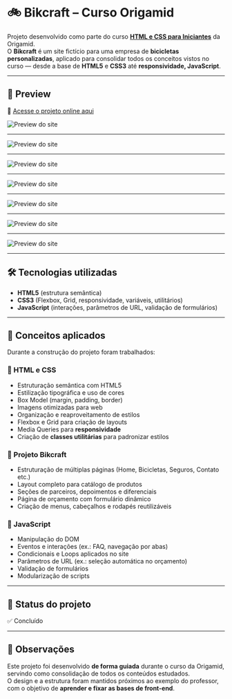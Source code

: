# 🚲 Bikcraft – Curso Origamid

Projeto desenvolvido como parte do curso **[HTML e CSS para Iniciantes](https://www.origamid.com/curso/html-e-css-para-iniciantes/)** da Origamid.  
O **Bikcraft** é um site fictício para uma empresa de **bicicletas personalizadas**, aplicado para consolidar todos os conceitos vistos no curso — desde a base de **HTML5** e **CSS3** até **responsividade, JavaScript**.

---

## 🚀 Preview

🔗 [Acesse o projeto online aqui](https://thur-code.github.io/bikcraft-origamid/)

![Preview do site](./print-site/img-1.png)

---

![Preview do site](./print-site/img-2.png)

---

![Preview do site](./print-site/img-3.png)

---

![Preview do site](./print-site/img-4.png)

---

![Preview do site](./print-site/img-5.png)

---

![Preview do site](./print-site/img-6.png)

---

![Preview do site](./print-site/img-7.png)

---

## 🛠 Tecnologias utilizadas

- **HTML5** (estrutura semântica)  
- **CSS3** (Flexbox, Grid, responsividade, variáveis, utilitários)  
- **JavaScript** (interações, parâmetros de URL, validação de formulários)

---

## 🎯 Conceitos aplicados

Durante a construção do projeto foram trabalhados:  

### 🔹 HTML e CSS
- Estruturação semântica com HTML5  
- Estilização tipográfica e uso de cores  
- Box Model (margin, padding, border)  
- Imagens otimizadas para web  
- Organização e reaproveitamento de estilos  
- Flexbox e Grid para criação de layouts  
- Media Queries para **responsividade**  
- Criação de **classes utilitárias** para padronizar estilos  

### 🔹 Projeto Bikcraft
- Estruturação de múltiplas páginas (Home, Bicicletas, Seguros, Contato etc.)  
- Layout completo para catálogo de produtos  
- Seções de parceiros, depoimentos e diferenciais  
- Página de orçamento com formulário dinâmico  
- Criação de menus, cabeçalhos e rodapés reutilizáveis  

### 🔹 JavaScript
- Manipulação do DOM  
- Eventos e interações (ex.: FAQ, navegação por abas)  
- Condicionais e Loops aplicados no site  
- Parâmetros de URL (ex.: seleção automática no orçamento)  
- Validação de formulários  
- Modularização de scripts

---

## 📂 Status do projeto

✅ Concluído

---

## 📝 Observações

Este projeto foi desenvolvido **de forma guiada** durante o curso da Origamid, servindo como consolidação de todos os conteúdos estudados.  
O design e a estrutura foram mantidos próximos ao exemplo do professor, com o objetivo de **aprender e fixar as bases de front-end**.
